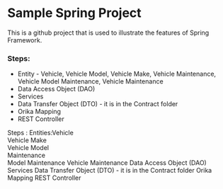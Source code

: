 # Sample Spring Project
This is a github project that is used to illustrate the features of Spring Framework.

### Steps:
- Entity - Vehicle, Vehicle Model, Vehicle Make, Vehicle Maintenance, Vehicle Model Maintenance, Vehicle Maintenance
- Data Access Object (DAO)
- Services
- Data Transfer Object (DTO) - it is in the Contract folder
- Orika Mapping
- REST Controller

Steps :
	Entities:Vehicle        
			 Vehicle Make   
			 Vehicle Model	
			 Maintenance	
			 Model Maintenance
			 Vehicle Maintenance
	Data Access Object (DAO)
	Services
	Data Transfer Object (DTO) - it is in the Contract folder
	Orika Mapping
	REST Controller
